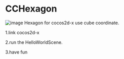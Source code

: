 CCHexagon
=========
![image](https://github.com/cubase01/CCHexagon/raw/master/demo.jpg)
Hexagon for cocos2d-x
use cube coordinate. 

1.link cocos2d-x

2.run the HelloWorldScene.

3.have fun
